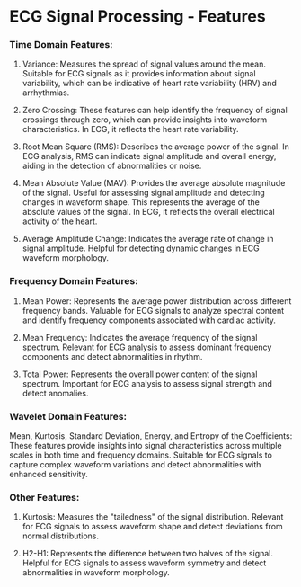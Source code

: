 # ECG Signal Processing - Features

### Time Domain Features:

1.	Variance: Measures the spread of signal values around the mean. Suitable for ECG signals as it provides information about signal variability, which can be indicative of heart rate variability (HRV) and arrhythmias.

2.	Zero Crossing: These features can help identify the frequency of signal crossings through zero, which can provide insights into waveform characteristics. In ECG, it reflects the heart rate variability.

3.	Root Mean Square (RMS): Describes the average power of the signal. In ECG analysis, RMS can indicate signal amplitude and overall energy, aiding in the detection of abnormalities or noise.

4.	Mean Absolute Value (MAV): Provides the average absolute magnitude of the signal. Useful for assessing signal amplitude and detecting changes in waveform shape. This represents the average of the absolute values of the signal. In ECG, it reflects the overall electrical activity of the heart.

5.	Average Amplitude Change: Indicates the average rate of change in signal amplitude. Helpful for detecting dynamic changes in ECG waveform morphology.
 
### Frequency Domain Features:

1.	Mean Power: Represents the average power distribution across different frequency bands. Valuable for ECG signals to analyze spectral content and identify frequency components associated with cardiac activity.

2.	Mean Frequency: Indicates the average frequency of the signal spectrum. Relevant for ECG analysis to assess dominant frequency components and detect abnormalities in rhythm.

3.	Total Power: Represents the overall power content of the signal spectrum. Important for ECG analysis to assess signal strength and detect anomalies.

### Wavelet Domain Features:

Mean, Kurtosis, Standard Deviation, Energy, and Entropy of the Coefficients: These features provide insights into signal characteristics across multiple scales in both time and frequency domains. Suitable for ECG signals to capture complex waveform variations and detect abnormalities with enhanced sensitivity.
 
### Other Features:

1. Kurtosis: Measures the "tailedness" of the signal distribution. Relevant for ECG signals to assess waveform shape and detect deviations from normal distributions.
  
3. H2-H1: Represents the difference between two halves of the signal. Helpful for ECG signals to assess waveform symmetry and detect abnormalities in waveform morphology.
